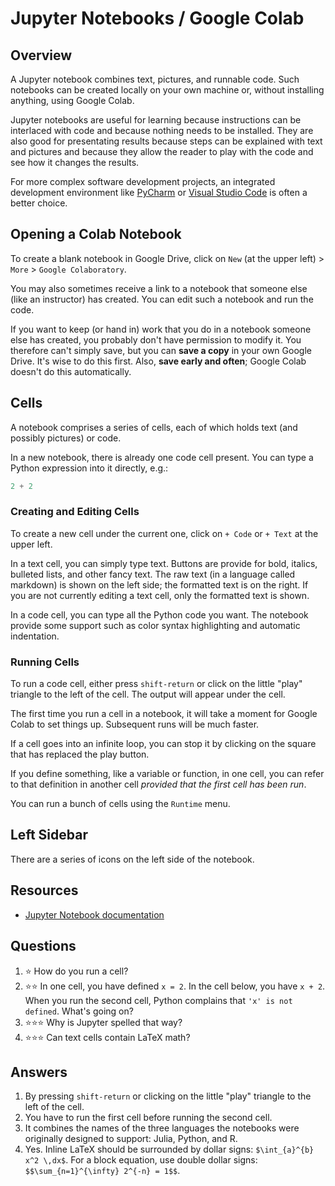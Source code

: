 # Jupyter Notebooks / Google Colab

## Overview
A Jupyter notebook combines text, pictures, and runnable code. Such notebooks can be created locally on your own machine or, without installing anything, using Google Colab.

Jupyter notebooks are useful for learning because instructions can be interlaced with code and because nothing needs to be installed. They are also good for presentating results because steps can be explained with text and pictures and because they allow the reader to play with the code and see how it changes the results.

For more complex software development projects, an integrated development environment like [PyCharm](development_tools/pycharm.md) or [Visual Studio Code](development_tools/vs_code.md) is often a better choice.

## Opening a Colab Notebook

To create a blank notebook in Google Drive, click on `New` (at the upper left) > `More` > `Google Colaboratory`.

You may also sometimes receive a link to a notebook that someone else (like an instructor) has created. You can edit such a notebook and run the code.

If you want to keep (or hand in) work that you do in a notebook someone else has created, you probably don't have permission to modify it. You therefore can't simply save, but you can **save a copy** in your own Google Drive. It's wise to do this first. Also, **save early and often**; Google Colab doesn't do this automatically.

## Cells

A notebook comprises a series of cells, each of which holds text (and possibly pictures) or code.

In a new notebook, there is already one code cell present. You can type a Python expression into it directly, e.g.:

```python
2 + 2
```

### Creating and Editing Cells

To create a new cell under the current one, click on `+ Code` or `+ Text` at the upper left.

In a text cell, you can simply type text. Buttons are provide for bold, italics, bulleted lists, and other fancy text. The raw text (in a language called markdown) is shown on the left side; the formatted text is on the right. If you are not currently editing a text cell, only the formatted text is shown.

In a code cell, you can type all the Python code you want. The notebook provide some support such as color syntax highlighting and automatic indentation.

### Running Cells

To run a code cell, either press `shift-return` or click on the little "play" triangle to the left of the cell. The output will appear under the cell.

The first time you run a cell in a notebook, it will take a moment for Google Colab to set things up. Subsequent runs will be much faster.

If a cell goes into an infinite loop, you can stop it by clicking on the square that has replaced the play button.

If you define something, like a variable or function, in one cell, you can refer to that definition in another cell *provided that the first cell has been run*.

You can run a bunch of cells using the `Runtime` menu.

## Left Sidebar

There are a series of icons on the left side of the notebook.

## Resources

- [Jupyter Notebook documentation](https://jupyter-notebook.readthedocs.io/en/latest/notebook.html)

## Questions
1. :star: How do you run a cell?
1. :star::star: In one cell, you have defined `x = 2`. In the cell below, you have `x + 2`. When you run the second cell, Python complains that `'x' is not defined`. What's going on? 
1. :star::star::star: Why is Jupyter spelled that way?
1. :star::star::star: Can text cells contain LaTeX math?

## Answers
1. By pressing `shift-return` or clicking on the little "play" triangle to the left of the cell.
1. You have to run the first cell before running the second cell.
1. It combines the names of the three languages the notebooks were originally designed to support: Julia, Python, and R.
1. Yes. Inline LaTeX should be surrounded by dollar signs: `$\int_{a}^{b} x^2 \,dx$`. For a block equation, use double dollar signs: `$$\sum_{n=1}^{\infty} 2^{-n} = 1$$`.

